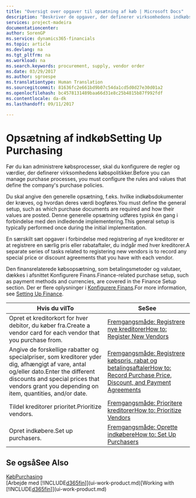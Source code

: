 ```yaml
---
title: "Oversigt over opgaver til opsætning af køb | Microsoft Docs"
description: "Beskriver de opgaver, der definerer virksomhedens indkøbspolitikker, og som du bruger til at oprette dine indkøbsprocesser."
services: project-madeira
documentationcenter: 
author: SorenGP
ms.service: dynamics365-financials
ms.topic: article
ms.devlang: na
ms.tgt_pltfrm: na
ms.workload: na
ms.search.keywords: procurement, supply, vendor order
ms.date: 03/29/2017
ms.author: sgroespe
ms.translationtype: Human Translation
ms.sourcegitcommit: 81636fc2e661bd9b07c54da1cd5d0d27e30d01a2
ms.openlocfilehash: bc4578131489baa66d31e8c25b4815b87f992fdf
ms.contentlocale: da-dk
ms.lasthandoff: 09/11/2017

---
```

# <a name="setting-up-purchasing"></a><span data-ttu-id="b0c50-103">Opsætning af indkøb</span><span class="sxs-lookup"><span data-stu-id="b0c50-103">Setting Up Purchasing</span></span>
<span data-ttu-id="b0c50-104">Før du kan administrere købsprocesser, skal du konfigurere de regler og værdier, der definerer virksomhedens købspolitikker.</span><span class="sxs-lookup"><span data-stu-id="b0c50-104">Before you can manage purchase processes, you must configure the rules and values that define the company's purchase policies.</span></span>

<span data-ttu-id="b0c50-105">Du skal angive den generelle opsætning, f.eks. hvilke indkøbsdokumenter der kræves, og hvordan deres værdi bogføres.</span><span class="sxs-lookup"><span data-stu-id="b0c50-105">You must define the general setup, such as which purchase documents are required and how their values are posted.</span></span> <span data-ttu-id="b0c50-106">Denne generelle opsætning udføres typisk én gang i forbindelse med den indledende implementering.</span><span class="sxs-lookup"><span data-stu-id="b0c50-106">This general setup is typically performed once during the initial implementation.</span></span>

<span data-ttu-id="b0c50-107">En særskilt sæt opgaver i forbindelse med registrering af nye kreditorer er at registrere en særlig pris eller rabataftaler, du indgår med hver kreditorer.</span><span class="sxs-lookup"><span data-stu-id="b0c50-107">A separate series of tasks related to registering new vendors is to record any special price or discount agreements that you have with each vendor.</span></span>

<span data-ttu-id="b0c50-108">Den finansrelaterede købsopsætning, som betalingsmetoder og valutaer, dækkes i afsnittet Konfigurere Finans.</span><span class="sxs-lookup"><span data-stu-id="b0c50-108">Finance-related purchase setup, such as payment methods and currencies, are covered in the Finance Setup section.</span></span> <span data-ttu-id="b0c50-109">Der er flere oplysninger i [Konfigurere Finans](finance-setup-finance.md).</span><span class="sxs-lookup"><span data-stu-id="b0c50-109">For more information, see [Setting Up Finance](finance-setup-finance.md).</span></span>

| <span data-ttu-id="b0c50-110">Hvis du vil</span><span class="sxs-lookup"><span data-stu-id="b0c50-110">To</span></span> | <span data-ttu-id="b0c50-111">Se</span><span class="sxs-lookup"><span data-stu-id="b0c50-111">See</span></span> |
| --- | --- |
| <span data-ttu-id="b0c50-112">Opret et kreditorkort for hver debitor, du køber fra.</span><span class="sxs-lookup"><span data-stu-id="b0c50-112">Create a vendor card for each vendor that you purchase from.</span></span> |[<span data-ttu-id="b0c50-113">Fremgangsmåde: Registrere nye kreditorer</span><span class="sxs-lookup"><span data-stu-id="b0c50-113">How to: Register New Vendors</span></span>](purchasing-how-register-new-vendors.md) |
| <span data-ttu-id="b0c50-114">Angive de forskellige rabatter og specialpriser, som kreditorer yder dig, afhængigt af vare, antal og/eller dato.</span><span class="sxs-lookup"><span data-stu-id="b0c50-114">Enter the different discounts and special prices that vendors grant you depending on item, quantities, and/or date.</span></span> |[<span data-ttu-id="b0c50-115">Fremgangsmåde: Registrere købspris, rabat og betalingsaftaler</span><span class="sxs-lookup"><span data-stu-id="b0c50-115">How to: Record Purchase Price, Discount, and Payment Agreements</span></span>](purchasing-how-record-purchase-price-discount-payment-agreements.md) |
| <span data-ttu-id="b0c50-116">Tildel kreditorer prioritet.</span><span class="sxs-lookup"><span data-stu-id="b0c50-116">Prioritize vendors.</span></span> |[<span data-ttu-id="b0c50-117">Fremgangsmåde: Prioritere kreditorer</span><span class="sxs-lookup"><span data-stu-id="b0c50-117">How to: Prioritize Vendors</span></span>](purchasing-how-prioritize-vendors.md) |
| <span data-ttu-id="b0c50-118">Opret indkøbere.</span><span class="sxs-lookup"><span data-stu-id="b0c50-118">Set up purchasers.</span></span> |[<span data-ttu-id="b0c50-119">Fremgangsmåde: Oprette indkøbere</span><span class="sxs-lookup"><span data-stu-id="b0c50-119">How to: Set Up Purchasers</span></span>](purchasing-how-setup-purchasers.md) |

## <a name="see-also"></a><span data-ttu-id="b0c50-120">Se også</span><span class="sxs-lookup"><span data-stu-id="b0c50-120">See Also</span></span>
[<span data-ttu-id="b0c50-121">Køb</span><span class="sxs-lookup"><span data-stu-id="b0c50-121">Purchasing</span></span>](purchasing-manage-purchasing.md)  
<span data-ttu-id="b0c50-122">[Arbejde med [!INCLUDE[d365fin](includes/d365fin_md.md)]](ui-work-product.md)</span><span class="sxs-lookup"><span data-stu-id="b0c50-122">[Working with [!INCLUDE[d365fin](includes/d365fin_md.md)]](ui-work-product.md)</span></span>

